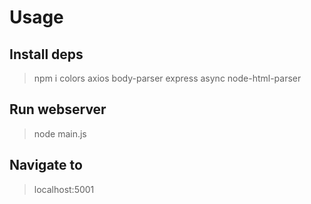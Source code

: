 # Usage
## Install deps

> npm i colors axios body-parser express async node-html-parser

## Run webserver

> node main.js

## Navigate to 

> localhost:5001
